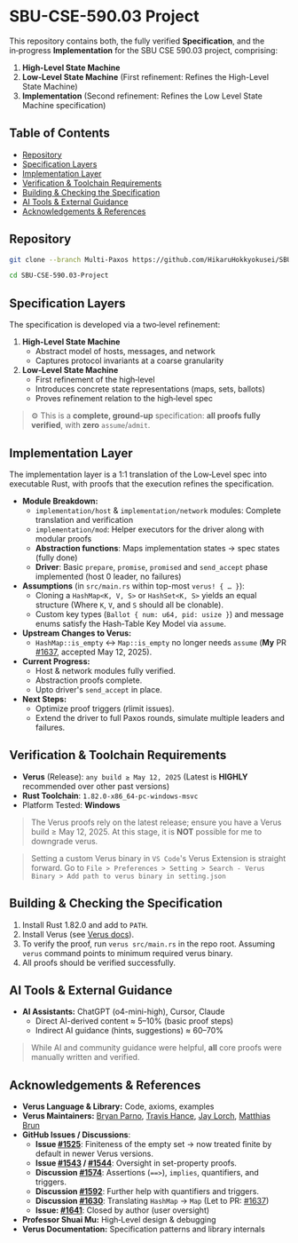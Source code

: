 # SBU-CSE-590.03 Project

This repository contains both, the fully verified **Specification**, and the in‑progress **Implementation** for the SBU
CSE 590.03 project, comprising:

1. **High-Level State Machine**
2. **Low-Level State Machine** (First refinement: Refines the High-Level State Machine)
3. **Implementation** (Second refinement: Refines the Low Level State Machine specification)

## Table of Contents

- [Repository](#repository)
- [Specification Layers](#specification-layers)
- [Implementation Layer](#implementation-layer)
- [Verification & Toolchain Requirements](#verification--toolchain-requirements)
- [Building & Checking the Specification](#building--checking-the-specification)
- [AI Tools & External Guidance](#ai-tools--external-guidance)
- [Acknowledgements & References](#acknowledgements--references)

## Repository

```bash
git clone --branch Multi-Paxos https://github.com/HikaruHokkyokusei/SBU-CSE-590.03-Project.git

cd SBU-CSE-590.03-Project
```

## Specification Layers

The specification is developed via a two‑level refinement:

1. **High-Level State Machine**
    * Abstract model of hosts, messages, and network
    * Captures protocol invariants at a coarse granularity
2. **Low-Level State Machine**
    * First refinement of the high‑level
    * Introduces concrete state representations (maps, sets, ballots)
    * Proves refinement relation to the high‑level spec

> ⚙️ This is a **complete, ground‑up** specification: **all proofs fully verified**, with **zero** `assume`/`admit`.

## Implementation Layer

The implementation layer is a 1:1 translation of the Low‑Level spec into executable Rust, with proofs that the execution
refines the specification.

* **Module Breakdown:**
    * `implementation/host` & `implementation/network` modules: Complete translation and verification
    * `implementation/mod`: Helper executors for the driver along with modular proofs
    * **Abstraction functions**: Maps implementation states → spec states (fully done)
    * **Driver**: Basic `prepare`, `promise`, `promised` and `send_accept` phase implemented (host 0 leader, no failures)
* **Assumptions** (in `src/main.rs` within top-most `verus! { … }`):
    * Cloning a `HashMap<K, V, S>` or `HashSet<K, S>` yields an equal structure (Where `K`, `V`, and `S` should all be clonable).
    * Custom key types (`Ballot { num: u64, pid: usize }`) and message enums satisfy the Hash‑Table Key Model via `assume`.
* **Upstream Changes to Verus:**
    * `HashMap::is_empty` ↔ `Map::is_empty` no longer needs `assume` (**My** PR [#1637](https://github.com/verus-lang/verus/pull/1637), accepted May 12, 2025).
* **Current Progress:**
    * Host & network modules fully verified.
    * Abstraction proofs complete.
    * Upto driver's `send_accept` in place.
* **Next Steps:**
    * Optimize proof triggers (rlimit issues).
    * Extend the driver to full Paxos rounds, simulate multiple leaders and failures.

## Verification & Toolchain Requirements

* **Verus** (Release): `any build ≥ May 12, 2025` (Latest is **HIGHLY** recommended over other past versions)
* **Rust Toolchain**: `1.82.0-x86_64-pc-windows-msvc`
* Platform Tested: **Windows**

> The Verus proofs rely on the latest release; ensure you have a Verus build ≥ May 12, 2025.
> At this stage, it is **NOT** possible for me to downgrade verus.

> Setting a custom Verus binary in `VS Code`'s Verus Extension is straight forward.
> Go to `File > Preferences > Setting > Search - Verus Binary > Add path to verus binary in setting.json`

## Building & Checking the Specification

1. Install Rust 1.82.0 and add to `PATH`.
2. Install Verus (see [Verus docs](https://github.com/verus-lang/verus)).
3. To verify the proof, run `verus src/main.rs` in the repo root. Assuming `verus` command points to minimum required verus binary.
4. All proofs should be verified successfully.

## AI Tools & External Guidance

* **AI Assistants:** ChatGPT (o4-mini-high), Cursor, Claude
    * Direct AI-derived content ≈ 5–10% (basic proof steps)
    * Indirect AI guidance (hints, suggestions) ≈ 60–70%

> While AI and community guidance were helpful, **all** core proofs were manually written and verified.

## Acknowledgements & References

* **Verus Language & Library:** Code, axioms, examples
* **Verus Maintainers:** [Bryan Parno](https://github.com/parno), [Travis Hance](https://github.com/tjhance), [Jay Lorch](https://github.com/jaylorch), [Matthias Brun](https://github.com/matthias-brun)
* **GitHub Issues / Discussions**:
  * **Issue [#1525](https://github.com/verus-lang/verus/issues/1525)**: Finiteness of the empty set → now treated finite by default in newer Verus versions.
  * **Issue [#1543](https://github.com/verus-lang/verus/issues/1543) / [#1544](https://github.com/verus-lang/verus/discussions/1544)**: Oversight in set-property proofs.
  * **Discussion [#1574](https://github.com/verus-lang/verus/discussions/1574)**: Assertions (`==>`), `implies`, quantifiers, and triggers.
  * **Discussion [#1592](https://github.com/verus-lang/verus/discussions/1592)**: Further help with quantifiers and triggers.
  * **Discussion [#1630](https://github.com/verus-lang/verus/discussions/1630)**: Translating `HashMap` → `Map` (Let to PR: [#1637](https://github.com/verus-lang/verus/pull/1637))
  * **Issue: [#1641](https://github.com/verus-lang/verus/issues/1641)**: Closed by author (user oversight)
* **Professor Shuai Mu:** High‑Level design & debugging
* **Verus Documentation:** Specification patterns and library internals
